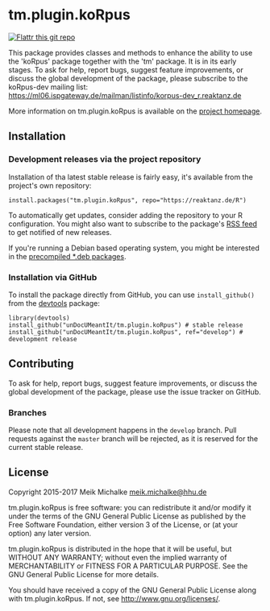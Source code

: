 # tm.plugin.koRpus

[![Flattr this git repo](https://api.flattr.com/button/flattr-badge-large.png)](https://flattr.com/submit/auto?user_id=m.eik&url=https://github.com/unDocUMeantIt/tm.plugin.koRpus&title=tm.plugin.koRpus&language=en_GB&tags=github&category=software)

This package provides classes and methods to enhance the ability to use the 'koRpus'
package together with the 'tm' package. It is in its early stages. To ask for help, report
bugs, suggest feature improvements, or discuss the global development of the package, please
subscribe to the koRpus-dev mailing list:
https://ml06.ispgateway.de/mailman/listinfo/korpus-dev_r.reaktanz.de

More information on tm.plugin.koRpus is available on the [project homepage](https://reaktanz.de/?c=hacking&s=koRpus).

## Installation

### Development releases via the project repository

Installation of tha latest stable release is fairly easy, it's available from the project's own repository:

```
install.packages("tm.plugin.koRpus", repo="https://reaktanz.de/R")
```

To automatically get updates, consider adding the repository to your R configuration. You might also
want to subscribe to the package's [RSS feed](https://reaktanz.de/R/pckg/tm.plugin.koRpus/RSS.xml) to get notified of new releases.

If you're running a Debian based operating system, you might be interested in the
[precompiled *.deb packages](https://reaktanz.de/R/pckg/tm.plugin.koRpus/deb_repo.html).

### Installation via GitHub

To install the package directly from GitHub, you can use `install_github()` from the [devtools](https://github.com/hadley/devtools) package:

```
library(devtools)
install_github("unDocUMeantIt/tm.plugin.koRpus") # stable release
install_github("unDocUMeantIt/tm.plugin.koRpus", ref="develop") # development release
```

## Contributing

To ask for help, report bugs, suggest feature improvements, or discuss the global
development of the package, please use the issue tracker on GitHub.

### Branches

Please note that all development happens in the `develop` branch. Pull requests against the `master`
branch will be rejected, as it is reserved for the current stable release.

## License

Copyright 2015-2017 Meik Michalke <meik.michalke@hhu.de>

tm.plugin.koRpus is free software: you can redistribute it and/or modify
it under the terms of the GNU General Public License as published by
the Free Software Foundation, either version 3 of the License, or
(at your option) any later version.

tm.plugin.koRpus is distributed in the hope that it will be useful,
but WITHOUT ANY WARRANTY; without even the implied warranty of
MERCHANTABILITY or FITNESS FOR A PARTICULAR PURPOSE.  See the
GNU General Public License for more details.

You should have received a copy of the GNU General Public License
along with tm.plugin.koRpus.  If not, see <http://www.gnu.org/licenses/>.

